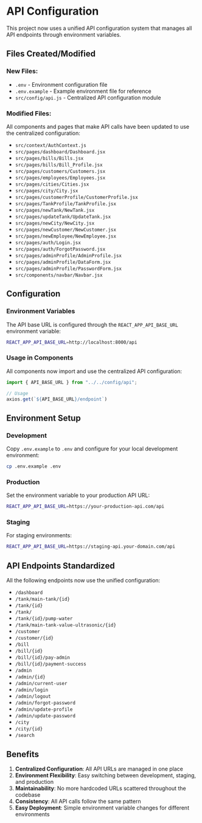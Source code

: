 # API Configuration

This project now uses a unified API configuration system that manages all API endpoints through environment variables.

## Files Created/Modified

### New Files:
- `.env` - Environment configuration file
- `.env.example` - Example environment file for reference
- `src/config/api.js` - Centralized API configuration module

### Modified Files:
All components and pages that make API calls have been updated to use the centralized configuration:

- `src/context/AuthContext.js`
- `src/pages/dashboard/Dashboard.jsx`
- `src/pages/bills/Bills.jsx`
- `src/pages/bills/Bill_Profile.jsx`
- `src/pages/customers/Customers.jsx`
- `src/pages/employees/Employees.jsx`
- `src/pages/cities/Cities.jsx`
- `src/pages/city/City.jsx`
- `src/pages/customerProfile/CustomerProfile.jsx`
- `src/pages/TankProfile/TankProfile.jsx`
- `src/pages/newTank/NewTank.jsx`
- `src/pages/updateTank/UpdateTank.jsx`
- `src/pages/newCity/NewCity.jsx`
- `src/pages/newCustomer/NewCustomer.jsx`
- `src/pages/newEmployee/NewEmployee.jsx`
- `src/pages/auth/Login.jsx`
- `src/pages/auth/ForgotPassword.jsx`
- `src/pages/adminProfile/AdminProfile.jsx`
- `src/pages/adminProfile/DataForm.jsx`
- `src/pages/adminProfile/PasswordForm.jsx`
- `src/components/navbar/Navbar.jsx`

## Configuration

### Environment Variables

The API base URL is configured through the `REACT_APP_API_BASE_URL` environment variable:

```bash
REACT_APP_API_BASE_URL=http://localhost:8000/api
```

### Usage in Components

All components now import and use the centralized API configuration:

```javascript
import { API_BASE_URL } from "../../config/api";

// Usage
axios.get(`${API_BASE_URL}/endpoint`)
```

## Environment Setup

### Development
Copy `.env.example` to `.env` and configure for your local development environment:
```bash
cp .env.example .env
```

### Production
Set the environment variable to your production API URL:
```bash
REACT_APP_API_BASE_URL=https://your-production-api.com/api
```

### Staging
For staging environments:
```bash
REACT_APP_API_BASE_URL=https://staging-api.your-domain.com/api
```

## API Endpoints Standardized

All the following endpoints now use the unified configuration:

- `/dashboard`
- `/tank/main-tank/{id}`
- `/tank/{id}`
- `/tank/`
- `/tank/{id}/pump-water`
- `/tank/main-tank-value-ultrasonic/{id}`
- `/customer`
- `/customer/{id}`
- `/bill`
- `/bill/{id}`
- `/bill/{id}/pay-admin`
- `/bill/{id}/payment-success`
- `/admin`
- `/admin/{id}`
- `/admin/current-user`
- `/admin/login`
- `/admin/logout`
- `/admin/forgot-password`
- `/admin/update-profile`
- `/admin/update-password`
- `/city`
- `/city/{id}`
- `/search`

## Benefits

1. **Centralized Configuration**: All API URLs are managed in one place
2. **Environment Flexibility**: Easy switching between development, staging, and production
3. **Maintainability**: No more hardcoded URLs scattered throughout the codebase
4. **Consistency**: All API calls follow the same pattern
5. **Easy Deployment**: Simple environment variable changes for different environments
